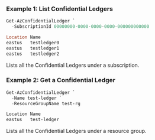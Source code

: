### Example 1: List Confidential Ledgers
```powershell
Get-AzConfidentialLedger `
  -SubscriptionId 00000000-0000-0000-0000-000000000000

Location Name               
eastus   testledger0
eastus   testledger1
eastus   testledger2
```

Lists all the Confidential Ledgers under a subscription.

### Example 2: Get a Confidential Ledger
```powershell
Get-AzConfidentialLedger `
  -Name test-ledger `
  -ResourceGroupName test-rg

Location Name
eastus   test-ledger
```

Lists all the Confidential Ledgers under a resource group.